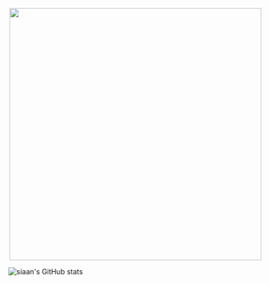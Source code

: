 <p align="center">
  <img src="https://i.imgur.com/a6DhlfX.png" width="500" height="auto" style="display: block; margin: 0 auto"/>
</p>

<img src="https://github-readme-stats.vercel.app/api?username=siaandev&show_icons=true" alt="siaan's GitHub stats" />
